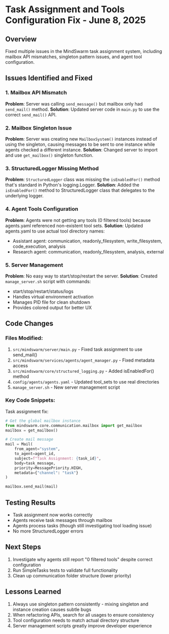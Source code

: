 # Task Assignment and Tools Configuration Fix - June 8, 2025

## Overview
Fixed multiple issues in the MindSwarm task assignment system, including mailbox API mismatches, singleton pattern issues, and agent tool configuration.

## Issues Identified and Fixed

### 1. Mailbox API Mismatch
**Problem**: Server was calling `send_message()` but mailbox only had `send_mail()` method.
**Solution**: Updated server code in `main.py` to use the correct `send_mail()` API.

### 2. Mailbox Singleton Issue  
**Problem**: Server was creating new `MailboxSystem()` instances instead of using the singleton, causing messages to be sent to one instance while agents checked a different instance.
**Solution**: Changed server to import and use `get_mailbox()` singleton function.

### 3. StructuredLogger Missing Method
**Problem**: `StructuredLogger` class was missing the `isEnabledFor()` method that's standard in Python's logging.Logger.
**Solution**: Added the `isEnabledFor()` method to StructuredLogger class that delegates to the underlying logger.

### 4. Agent Tools Configuration
**Problem**: Agents were not getting any tools (0 filtered tools) because agents.yaml referenced non-existent tool sets.
**Solution**: Updated agents.yaml to use actual tool directory names:
- Assistant agent: communication, readonly_filesystem, write_filesystem, code_execution, analysis
- Research agent: communication, readonly_filesystem, analysis, external

### 5. Server Management
**Problem**: No easy way to start/stop/restart the server.
**Solution**: Created `manage_server.sh` script with commands:
- start/stop/restart/status/logs
- Handles virtual environment activation
- Manages PID file for clean shutdown
- Provides colored output for better UX

## Code Changes

### Files Modified:
1. `src/mindswarm/server/main.py` - Fixed task assignment to use send_mail()
2. `src/mindswarm/services/agents/agent_manager.py` - Fixed metadata access
3. `src/mindswarm/core/structured_logging.py` - Added isEnabledFor() method
4. `config/agents/agents.yaml` - Updated tool_sets to use real directories
5. `manage_server.sh` - New server management script

### Key Code Snippets:

Task assignment fix:
```python
# Get the global mailbox instance
from mindswarm.core.communication.mailbox import get_mailbox
mailbox = get_mailbox()

# Create mail message
mail = Mail(
    from_agent="system",
    to_agent=agent_id,
    subject=f"Task Assignment: {task_id}",
    body=task_message,
    priority=MessagePriority.HIGH,
    metadata={"channel": "task"}
)

mailbox.send_mail(mail)
```

## Testing Results
- Task assignment now works correctly
- Agents receive task messages through mailbox
- Agents process tasks (though still investigating tool loading issue)
- No more StructuredLogger errors

## Next Steps
1. Investigate why agents still report "0 filtered tools" despite correct configuration
2. Run SimpleTasks tests to validate full functionality
3. Clean up communication folder structure (lower priority)

## Lessons Learned
1. Always use singleton pattern consistently - mixing singleton and instance creation causes subtle bugs
2. When refactoring APIs, search for all usages to ensure consistency
3. Tool configuration needs to match actual directory structure
4. Server management scripts greatly improve developer experience